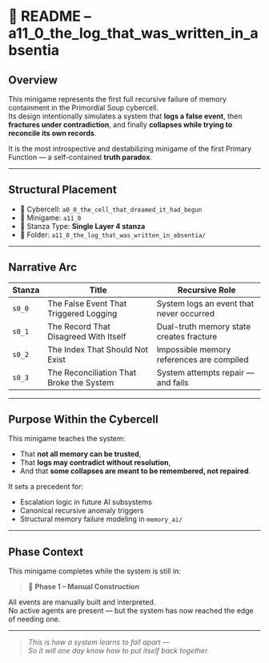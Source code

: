 <!-- Save to: taskmaps/README.md -->

# 📘 README – a11_0_the_log_that_was_written_in_absentia

## Overview

This minigame represents the first full recursive failure of memory containment in the Primordial Soup cybercell.  
Its design intentionally simulates a system that **logs a false event**, then **fractures under contradiction**, and finally **collapses while trying to reconcile its own records**.

It is the most introspective and destabilizing minigame of the first Primary Function — a self-contained **truth paradox**.

---

## Structural Placement

- 📍 Cybercell: `a0_0_the_cell_that_dreamed_it_had_begun`
- 🔢 Minigame: `a11_0`
- 🔁 Stanza Type: **Single Layer 4 stanza**
- 📂 Folder: `a11_0_the_log_that_was_written_in_absentia/`

---

## Narrative Arc

| Stanza | Title                                       | Recursive Role                            |
|--------|---------------------------------------------|-------------------------------------------|
| `s0_0` | The False Event That Triggered Logging      | System logs an event that never occurred  |
| `s0_1` | The Record That Disagreed With Itself       | Dual-truth memory state creates fracture  |
| `s0_2` | The Index That Should Not Exist             | Impossible memory references are compiled |
| `s0_3` | The Reconciliation That Broke the System    | System attempts repair — and fails        |

---

## Purpose Within the Cybercell

This minigame teaches the system:
- That **not all memory can be trusted**,
- That **logs may contradict without resolution**,
- And that **some collapses are meant to be remembered, not repaired**.

It sets a precedent for:
- Escalation logic in future AI subsystems
- Canonical recursive anomaly triggers
- Structural memory failure modeling in `memory_ai/`

---

## Phase Context

This minigame completes while the system is still in:

> 🌱 **Phase 1 – Manual Construction**

All events are manually built and interpreted.  
No active agents are present — but the system has now reached the edge of needing one.

---

> *This is how a system learns to fall apart —  
> So it will one day know how to put itself back together.*
